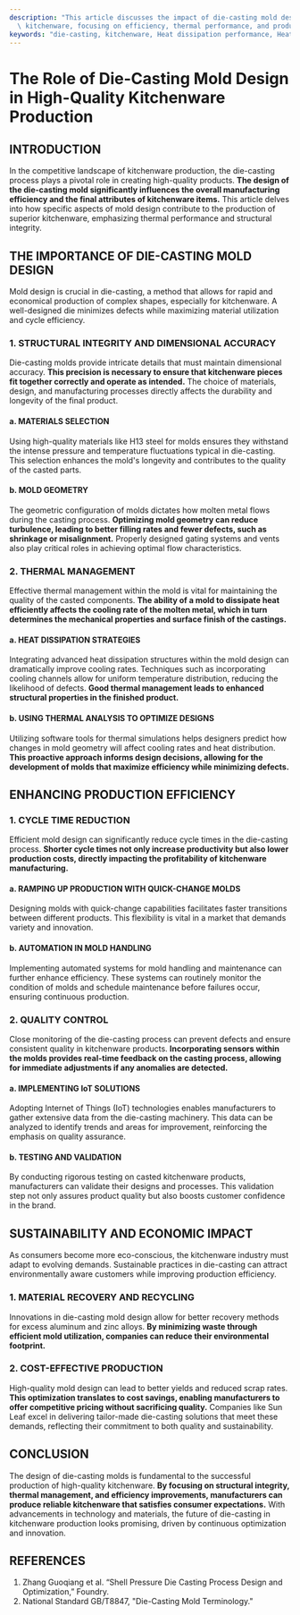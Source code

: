 ```yaml
---
description: "This article discusses the impact of die-casting mold design on producing high-quality\
  \ kitchenware, focusing on efficiency, thermal performance, and product reliability."
keywords: "die-casting, kitchenware, Heat dissipation performance, Heat dissipation structure"
---
```

# The Role of Die-Casting Mold Design in High-Quality Kitchenware Production

## INTRODUCTION

In the competitive landscape of kitchenware production, the die-casting process plays a pivotal role in creating high-quality products. **The design of the die-casting mold significantly influences the overall manufacturing efficiency and the final attributes of kitchenware items.** This article delves into how specific aspects of mold design contribute to the production of superior kitchenware, emphasizing thermal performance and structural integrity.

## THE IMPORTANCE OF DIE-CASTING MOLD DESIGN

Mold design is crucial in die-casting, a method that allows for rapid and economical production of complex shapes, especially for kitchenware. A well-designed die minimizes defects while maximizing material utilization and cycle efficiency.

### 1. STRUCTURAL INTEGRITY AND DIMENSIONAL ACCURACY

Die-casting molds provide intricate details that must maintain dimensional accuracy. **This precision is necessary to ensure that kitchenware pieces fit together correctly and operate as intended.** The choice of materials, design, and manufacturing processes directly affects the durability and longevity of the final product.

#### a. MATERIALS SELECTION

Using high-quality materials like H13 steel for molds ensures they withstand the intense pressure and temperature fluctuations typical in die-casting. This selection enhances the mold's longevity and contributes to the quality of the casted parts.

#### b. MOLD GEOMETRY

The geometric configuration of molds dictates how molten metal flows during the casting process. **Optimizing mold geometry can reduce turbulence, leading to better filling rates and fewer defects, such as shrinkage or misalignment.** Properly designed gating systems and vents also play critical roles in achieving optimal flow characteristics.

### 2. THERMAL MANAGEMENT

Effective thermal management within the mold is vital for maintaining the quality of the casted components. **The ability of a mold to dissipate heat efficiently affects the cooling rate of the molten metal, which in turn determines the mechanical properties and surface finish of the castings.**

#### a. HEAT DISSIPATION STRATEGIES

Integrating advanced heat dissipation structures within the mold design can dramatically improve cooling rates. Techniques such as incorporating cooling channels allow for uniform temperature distribution, reducing the likelihood of defects. **Good thermal management leads to enhanced structural properties in the finished product.**

#### b. USING THERMAL ANALYSIS TO OPTIMIZE DESIGNS

Utilizing software tools for thermal simulations helps designers predict how changes in mold geometry will affect cooling rates and heat distribution. **This proactive approach informs design decisions, allowing for the development of molds that maximize efficiency while minimizing defects.**

## ENHANCING PRODUCTION EFFICIENCY

### 1. CYCLE TIME REDUCTION

Efficient mold design can significantly reduce cycle times in the die-casting process. **Shorter cycle times not only increase productivity but also lower production costs, directly impacting the profitability of kitchenware manufacturing.**

#### a. RAMPING UP PRODUCTION WITH QUICK-CHANGE MOLDS

Designing molds with quick-change capabilities facilitates faster transitions between different products. This flexibility is vital in a market that demands variety and innovation. 

#### b. AUTOMATION IN MOLD HANDLING

Implementing automated systems for mold handling and maintenance can further enhance efficiency. These systems can routinely monitor the condition of molds and schedule maintenance before failures occur, ensuring continuous production.

### 2. QUALITY CONTROL

Close monitoring of the die-casting process can prevent defects and ensure consistent quality in kitchenware products. **Incorporating sensors within the molds provides real-time feedback on the casting process, allowing for immediate adjustments if any anomalies are detected.**

#### a. IMPLEMENTING IoT SOLUTIONS

Adopting Internet of Things (IoT) technologies enables manufacturers to gather extensive data from the die-casting machinery. This data can be analyzed to identify trends and areas for improvement, reinforcing the emphasis on quality assurance.

#### b. TESTING AND VALIDATION

By conducting rigorous testing on casted kitchenware products, manufacturers can validate their designs and processes. This validation step not only assures product quality but also boosts customer confidence in the brand.

## SUSTAINABILITY AND ECONOMIC IMPACT

As consumers become more eco-conscious, the kitchenware industry must adapt to evolving demands. Sustainable practices in die-casting can attract environmentally aware customers while improving production efficiency.

### 1. MATERIAL RECOVERY AND RECYCLING

Innovations in die-casting mold design allow for better recovery methods for excess aluminum and zinc alloys. **By minimizing waste through efficient mold utilization, companies can reduce their environmental footprint.**

### 2. COST-EFFECTIVE PRODUCTION

High-quality mold design can lead to better yields and reduced scrap rates. **This optimization translates to cost savings, enabling manufacturers to offer competitive pricing without sacrificing quality.** Companies like Sun Leaf excel in delivering tailor-made die-casting solutions that meet these demands, reflecting their commitment to both quality and sustainability.

## CONCLUSION

The design of die-casting molds is fundamental to the successful production of high-quality kitchenware. **By focusing on structural integrity, thermal management, and efficiency improvements, manufacturers can produce reliable kitchenware that satisfies consumer expectations.** With advancements in technology and materials, the future of die-casting in kitchenware production looks promising, driven by continuous optimization and innovation.

## REFERENCES

1. Zhang Guoqiang et al. “Shell Pressure Die Casting Process Design and Optimization,” Foundry.
2. National Standard GB/T8847, "Die-Casting Mold Terminology."
